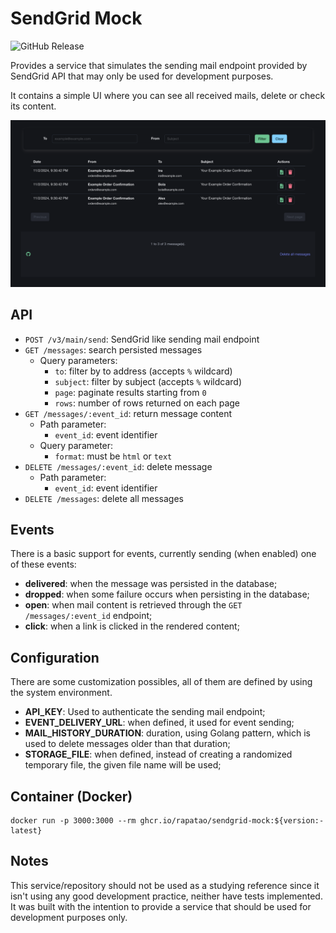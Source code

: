 # SendGrid Mock

![GitHub Release](https://img.shields.io/github/v/release/rapatao/sendgrid-mock)

Provides a service that simulates the sending mail endpoint provided by SendGrid API that may only be used for
development purposes.

It contains a simple UI where you can see all received mails, delete or check its content.

![UI Screenshot](screenshot.png)

## API

* `POST /v3/main/send`: SendGrid like sending mail endpoint
* `GET /messages`: search persisted messages
  * Query parameters:
    * `to`: filter by to address (accepts `%` wildcard)
    * `subject`: filter by subject (accepts `%` wildcard)
    * `page`: paginate results starting from `0`
    * `rows`: number of rows returned on each page
* `GET /messages/:event_id`: return message content
  * Path parameter:
    * `event_id`: event identifier
  * Query parameter:
    * `format`: must be `html` or `text`
* `DELETE /messages/:event_id`: delete message
  * Path parameter:
    * `event_id`: event identifier
* `DELETE /messages`: delete all messages

## Events

There is a basic support for events, currently sending (when enabled) one of these events:

* **delivered**: when the message was persisted in the database;
* **dropped**: when some failure occurs when persisting in the database;
* **open**: when mail content is retrieved through the `GET /messages/:event_id` endpoint;
* **click**: when a link is clicked in the rendered content;

## Configuration

There are some customization possibles, all of them are defined by using the system environment.

* **API_KEY**: Used to authenticate the sending mail endpoint;
* **EVENT_DELIVERY_URL**: when defined, it used for event sending;
* **MAIL_HISTORY_DURATION**: duration, using Golang pattern, which is used to delete messages older than that duration;
* **STORAGE_FILE**: when defined, instead of creating a randomized temporary file, the given file name will be used;

## Container (Docker)

```shell
docker run -p 3000:3000 --rm ghcr.io/rapatao/sendgrid-mock:${version:-latest}
```

## Notes

This service/repository should not be used as a studying reference since it isn't using any good development practice,
neither have tests implemented. It was built with the intention to provide a service that should be used for development
purposes only.
